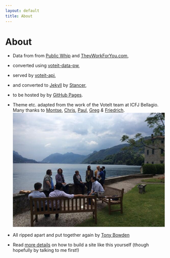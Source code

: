```yaml
---
layout: default
title: About
---
```


# About

* Data from from [Public Whip](http://www.publicwhip.org.uk/) and
[TheyWorkForYou.com](http://www.theyworkforyou.com/),

* converted using [voteit-data-pw](https://github.com/tmtmtmtm/voteit-data-pw),

* served by [voteit-api](https://github.com/tmtmtmtm/voteit-api),

* and converted to [Jekyll](http://jekyllrb.com) by [Stancer](https://github.com/tmtmtmtm/stancer-uk/tree/gh-pages),

* to be hosted by by [GitHub Pages](http://pages.github.com).

* Theme etc. adapted from the work of the VoteIt team at ICFJ Bellagio. 
Many thanks to [Montse](https:/twitter.com/montselobos), 
[Chris](https:/twitter.com/chris_whong), [Paul](https:/twitter.com/pmackay), 
[Greg](https:/twitter.com/longhotsummer) *&*
[Friedrich](https:/twitter.com/pudo). 
[![Team VoteIt at Work](/images/bellagio.jpg "Team VoteIt at Work")](https://twitter.com/montselobos/status/470879670981132288)

* All ripped apart and put together again by [Tony Bowden](@tmtmtmtm)

* Read [more details](http://discomposer.com/stancer/) on how to build a
site like this yourself (though hopefully by talking to me first!) 

